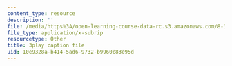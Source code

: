 ```yaml
---
content_type: resource
description: ''
file: /media/https%3A/open-learning-course-data-rc.s3.amazonaws.com/8-333-statistical-mechanics-i-statistical-mechanics-of-particles-fall-2013/10e9328ab4145ad69732b9960c83e95d_34lmLIYpkYQ.vtt
file_type: application/x-subrip
resourcetype: Other
title: 3play caption file
uid: 10e9328a-b414-5ad6-9732-b9960c83e95d
---
```

